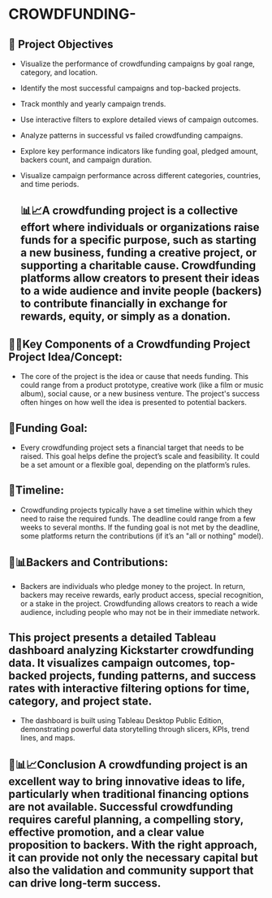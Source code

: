 # CROWDFUNDING-

## 🎯 Project Objectives
* Visualize the performance of crowdfunding campaigns by goal range, category, and location.
* Identify the most successful campaigns and top-backed projects.
* Track monthly and yearly campaign trends.
* Use interactive filters to explore detailed views of campaign outcomes.
* Analyze patterns in successful vs failed crowdfunding campaigns.
* Explore key performance indicators like funding goal, pledged amount, backers count, and campaign duration.
* Visualize campaign performance across different categories, countries, and time periods.

  ## 📊📈A crowdfunding project is a collective effort where individuals or organizations raise funds for a specific purpose, such as starting a new business, funding a creative project, or supporting a charitable cause. Crowdfunding platforms allow creators to present their ideas to a wide audience and invite people (backers) to contribute financially in exchange for rewards, equity, or simply as a donation.

## 📌📌Key Components of a Crowdfunding Project Project Idea/Concept:

* The core of the project is the idea or cause that needs funding. This could range from a product prototype, creative work (like a film or music album), social cause, or a new business venture. The project's success often hinges on how well the idea is presented to potential backers. 

## 📌Funding Goal:
* Every crowdfunding project sets a financial target that needs to be raised. This goal helps define the project’s scale and feasibility. It could be a set amount or a flexible goal, depending on the platform’s rules. 

## 📌Timeline:
* Crowdfunding projects typically have a set timeline within which they need to raise the required funds. The deadline could range from a few weeks to several months. If the funding goal is not met by the deadline, some platforms return the contributions (if it’s an "all or nothing" model). 

## 📌📊Backers and Contributions:
* Backers are individuals who pledge money to the project. In return, backers may receive rewards, early product access, special recognition, or a stake in the project. Crowdfunding allows creators to reach a wide audience, including people who may not be in their immediate network.

## This project presents a detailed Tableau dashboard analyzing Kickstarter crowdfunding data. It visualizes campaign outcomes, top-backed projects, funding patterns, and success rates with interactive filtering options for time, category, and project state.
* The dashboard is built using Tableau Desktop Public Edition, demonstrating powerful data storytelling through slicers, KPIs, trend lines, and maps.

## 🎯📊📈Conclusion A crowdfunding project is an excellent way to bring innovative ideas to life, particularly when traditional financing options are not available. Successful crowdfunding requires careful planning, a compelling story, effective promotion, and a clear value proposition to backers. With the right approach, it can provide not only the necessary capital but also the validation and community support that can drive long-term success.

